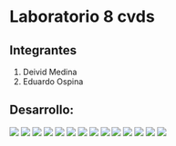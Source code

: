 # Laboratorio 8 cvds

## Integrantes
1. Deivid Medina
2. Eduardo Ospina

## Desarrollo:

![](https://i.postimg.cc/Z5mzKB16/lab8-1.jpg)
![](https://i.postimg.cc/2SxRqjDM/lab8-2.jpg)
![](https://i.postimg.cc/q7Mf2fBR/lab8-3.jpg)
![](https://i.postimg.cc/ZRC1Drdz/lab8-4.jpg)
![](https://i.postimg.cc/d1pzML2k/lab8-5.jpg)
![](https://i.postimg.cc/gjh1GmsM/lab8-6.jpg)
![](https://i.postimg.cc/qB6Psxr8/lab8-7.jpg)
![](https://i.postimg.cc/bNXK3SY4/lab8-8.jpg)
![](https://i.postimg.cc/NjBZwhH4/lab8-9.jpg)
![](https://i.postimg.cc/W4fyrhfW/lab8-10.jpg)
![](https://i.postimg.cc/nrqS6TVg/lab8-11.jpg)
![](64b7c8e0-6def-4573-b805-7d34fef03a12.jpg)
![](e37bb471-d875-4b6c-969c-9d58d228aba613.jpg)
![](https://i.postimg.cc/PxksRLT6/7be539a7-a3cd-4c9f-8e31-2ad42a3916f514.jpg)

